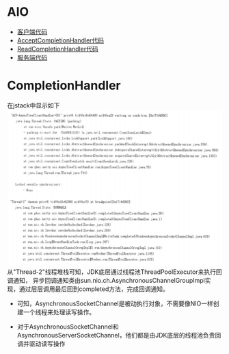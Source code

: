 # AIO


- [客户端代码](https://github.com/kiwi5691/NetworkCommunication/blob/master/javaIO/AIO/src/main/java/aio/AioClient.java)
- [AcceptCompletionHandler代码](https://github.com/kiwi5691/NetworkCommunication/blob/master/javaIO/AIO/src/main/java/aio/AcceptCompletionHandler.java)
- [ReadCompletionHandler代码](https://github.com/kiwi5691/NetworkCommunication/blob/master/javaIO/AIO/src/main/java/aio/ReadCompletionHandler.java)
- [服务端代码](https://github.com/kiwi5691/NetworkCommunication/blob/master/javaIO/AIO/src/main/java/aio/ServerAio.java)


# CompletionHandler
在jstack中显示如下
![avatar](../../../../../../images/complationHander.png)
从"Thread-2"线程堆栈可知，JDK底层通过线程池ThreadPoolExecutor来执行回调通知，
异步回调通知类由sun.nio.ch.AsynchronousChannelGroupImpl实现，通过层层调用最后回到completed方法，完成回调通知。

- 可知，AsynchronousSocketChannel是被动执行对象，不需要像NIO一样创建一个线程来处理读写操作。

- 对于AsynchronousSocketChannel和AsynchronousServerSocketChannel，他们都是由JDK底层的线程池负责回调并驱动读写操作




